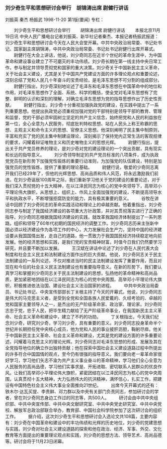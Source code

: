 ### 刘少奇生平和思想研讨会举行　胡锦涛出席  尉健行讲话
刘振英  秦杰  杨振武
1998-11-20
第1版(要闻)
专栏：

　　刘少奇生平和思想研讨会举行
　　胡锦涛出席  尉健行讲话
　　本报北京11月19日讯  中央人民广播电台记者刘振英、新华社记者秦杰、本报记者杨振武报道：刘少奇生平和思想研讨会今天在人民大会堂开幕。中共中央政治局常委、书记处书记、国家副主席胡锦涛，中共中央政治局常委、书记处书记尉健行出席开幕式。
　　尉健行在大会上讲话，他说，刘少奇同志在近半个世纪的革命生涯中，为中国革命和建设事业建立了不可磨灭的丰功伟绩。刘少奇长期在第一线主持中央日常工作，参与制定并领导贯彻党和国家的重大决策。刘少奇关于中国新民主主义革命，关于社会主义建设，尤其是关于中国共产党建设方面的许多理论观点和重要论述，深刻总结了党和人民几十年奋斗的宝贵经验，是毛泽东思想不可分割的组成部分。
　　尉健行指出，刘少奇深刻地论述了毛泽东和毛泽东思想在中国革命中的地位和作用，对毛泽东思想作了全面、系统、科学的概括，使全党对毛泽东思想有了完整、鲜明的认识和深刻的理解，对确立毛泽东思想为党的指导思想作出了历史性贡献。
　　尉健行指出，刘少奇十分重视加强执政党的建设，在实践中提出了一系列重要思想。他提出执政党必须重视加强对党的干部特别是领导干部的教育、管理和监督，党的干部必须牢固树立坚定的共产主义信念，始终把党和人民的利益放在第一位，全心全意为人民服务，彻底批判特权思想、站在人民头上称王称霸的思想、主观主义和命令主义的思想、官僚主义思想。他深刻阐明了民主集中制原则，丰富和充实了党的民主集中制建设理论，深刻揭示了保持党内正常生活的客观规律的要求，闪耀着辩证唯物主义和历史唯物主义的思想光辉。
　　尉健行指出，提出关于共产党员修养的理论，是刘少奇对党的建设理论的一个突出贡献，具有现实和长远的指导意义。
　　刘少奇领导制定的共产党员标准的八项条件，成为执政党党员在新形势下加强党性锻炼的重要行动准则，为加强党的队伍建设，特别是加强党员的党性锻炼，提供了重要的理论基础。
　　尉健行说，敬爱的少奇同志离开我们已经29年了，但他的光辉思想、高尚品质和伟人风范，将永远激励我们前进。在刘少奇诞辰100周年之际，我们重新学习他关于党的建设的重要论述，对于我们深入贯彻党的十五大精神，在以江泽民同志为核心的党中央领导下，高举邓小平理论伟大旗帜，从思想上、组织上、作风上全面加强党的建设，不断提高领导水平和执政水平，不断增强拒腐防变的能力，具有极其重要的意义。
　　谷牧在讲话中回顾了刘少奇同志的革命实践活动和理论上的卓越贡献。他着重指出，刘少奇同志参与制定了我国经济建设的各项重大方针政策，并对其贯彻落实进行了正确的指导。刘少奇同志根据我国经济建设的实践，就改革我国经济体制提出了一系列思路，组织和领导了60年代初期的国民经济的调整工作。刘少奇同志历来主张新中国必须以经济建设作为各项工作的中心，大力发展社会生产力，坚持中国的经济建设要从我国国情出发，走自己的道路，他一贯致力于我国国民经济持续稳定地向前发展。他的经济思想和实践，是我们党的宝贵精神财富，时值今日我们仍然要学习研究，并且要不断加以发展。
　　王汉斌在讲话中论述了刘少奇在人民代表大会制度和社会主义民主和法制建设方面作出的巨大贡献。他说，刘少奇同志关于民主法制建设的一系列论述，不仅对推进当时的民主法制建设发挥了重要作用，而且对现在和今后的社会主义民主法制建设也有重要指导意义。在新的形势下，我们要认真学习和掌握刘少奇同志关于民主法制建设的思想，弘扬他的革命精神和高尚品质，更加紧密地团结在以江泽民同志为核心的党中央周围，高举邓小平理论伟大旗帜，积极推进依法治国、建设社会主义法治国家的进程。
　　中共中央政治局委员、书记处书记、中央宣传部部长丁关根主持了今天的开幕式。他说，刘少奇同志是伟大的马克思主义者，是受到全党和全国各族人民爱戴的、久经考验的、卓越的党和国家主要领导人之一，是杰出的无产阶级革命家、政治家、理论家。刘少奇同志忠于党，忠于人民，把毕生精力献给了无产阶级革命事业，在我国新民主主义革命、社会主义革命和建设中，建立了不朽的功勋。
　　丁关根指出，今天我们纪念刘少奇，研究刘少奇，学习刘少奇，具有重要的意义。刘少奇同志投身革命半个世纪并长期担任党中央核心成员，他为党和人民的事业披肝沥胆，鞠躬尽瘁。他关于中国新民主主义革命、社会主义革命和建设，尤其是党的建设方面的许多重要论述，闪耀着马克思主义的理论光辉。刘少奇同志对毛泽东思想的形成、发展及其在全党指导地位的确立作出独特贡献；他在探索中国社会主义建设道路过程中所提出的许多符合中国国情的观点，至今仍有很强的指导意义。我们要向老一辈革命家很好学习，学习他们矢志不渝为共产主义事业奋斗的革命精神，学习他们全心全意为人民服务的高尚品德，学习他们实事求是、开拓进取、密切联系人民群众的优良作风。让我们高举邓小平理论伟大旗帜，紧密团结在以江泽民同志为核心的党中央周围，认真贯彻十五大精神，大力弘扬伟大的抗洪精神，满怀信心，扎实工作，把建设有中国特色社会主义伟大事业全面推向21世纪。
　　出席今天开幕式的还有：铁木尔·达瓦买提、李贵鲜、邓力群以及中央有关部门负责同志，参加研讨会的学者，曾在刘少奇同志身边工作过的同志等，共500人。
　　研讨会由中共中央组织部、中共中央宣传部、中共中央文献研究室、中共中央党史研究室、中共中央党校、解放军总政治部联合举办，教育部、中国社会科学院参加了这次研讨会的组织工作。
　　据介绍，这次刘少奇生平和思想研讨会入选论文共108篇，主要内容有：刘少奇在中国革命和建设中的丰功伟绩和光辉的历史地位，刘少奇的党建思想与实践，刘少奇对社会主义建设道路的探索和他在政治、经济、军事、外交、文化教育等方面提出的重要理论观点和实践，刘少奇的思想方法、领导艺术、高尚品德等。研讨会将于11月23日闭幕。
